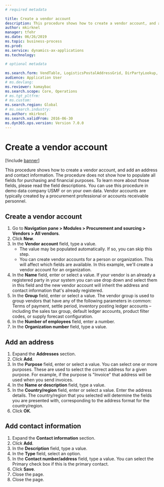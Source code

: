 ```yaml
--- 
# required metadata 
 
title: Create a vendor account
description: This procedure shows how to create a vendor account, and add an address and contact information. 
author: mkirknel
manager: tfehr 
ms.date: 06/26/2019
ms.topic: business-process 
ms.prod:  
ms.service: dynamics-ax-applications 
ms.technology:  
 
# optional metadata 
 
ms.search.form: VendTable, LogisticsPostalAddressGrid, DirPartyLookup, LogisticsPostalAddress, SysLookupMultiSelectGrid 
audience: Application User 
# ms.devlang:  
ms.reviewer: kamaybac
ms.search.scope: Core, Operations 
# ms.tgt_pltfrm:  
# ms.custom:  
ms.search.region: Global
# ms.search.industry: 
ms.author: mkirknel
ms.search.validFrom: 2016-06-30 
ms.dyn365.ops.version: Version 7.0.0 
---
```

# Create a vendor account

[!include [banner](../../includes/banner.md)]

This procedure shows how to create a vendor account, and add an address and contact information. The procedure does not show how to populate all fields for purchasing and financial purposes. To learn more about those fields, please read the field descriptions. You can use this procedure in demo data company USMF or on your own data. Vendor accounts are typically created by a procurement professional or accounts receivable personnel.


## Create a vendor account
1. Go to **Navigation pane > Modules > Procurement and sourcing > Vendors > All vendors**.
2. Click **New**.
3. In the **Vendor account** field, type a value.
    - The value may be populated automatically. If so, you can skip this step.  
    - You can create vendor accounts for a person or organization. This will affect which fields are available. In this example, we'll create a vendor account for an organization.   
4. In the **Name** field, enter or select a value. If your vendor is an already a registered party in your system you can use drop down and select them in this field and the new vendor account will inherit the address and contact information that's already registered.
5. In the **Group** field, enter or select a value. The vendor group is used to group vendors that have any of the following parameters in common: Terms of payment, settle period, inventory posting ledger accounts – including the sales tax group, default ledger accounts, product filter codes, or supply forecast configuration.
6. In the **Number of employees** field, enter a number.
7. In the **Organization number** field, type a value.

## Add an address
1. Expand the **Addresses** section.
2. Click **Add**.
3. In the **Purpose** field, enter or select a value. You can select one or more purposes. These are used to select the correct address for a given purpose. For example, if the purpose is "Invoice" that address will be used when you send invoices.
4. In the **Name or description** field, type a value.
5. In the **Country/region** field, enter or select a value. Enter the address details. The country/region that you selected will determine the fields you are presented with, corresponding to the address format for the country/region. 
6. Click **OK**.

## Add contact information
1. Expand the **Contact information** section.
2. Click **Add**.
3. In the **Description** field, type a value.
4. In the **Type** field, select an option.
5. In the **Contact number/address** field, type a value. You can select the Primary check box if this is the primary contact.  
6. Click **Save**.
7. Close the page.
8. Close the page.

